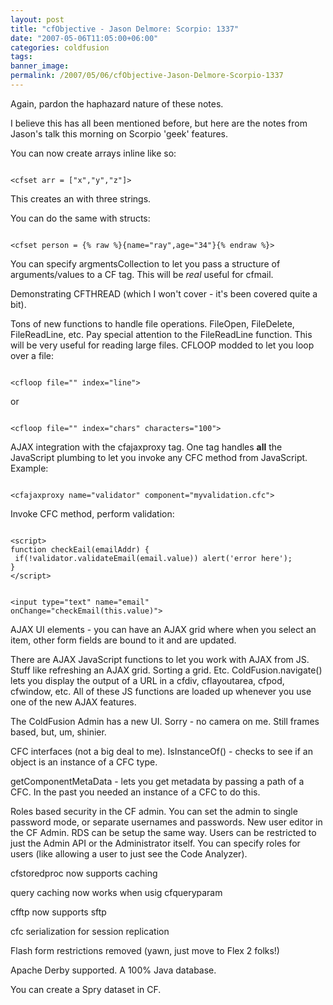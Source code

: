 ```yaml
---
layout: post
title: "cfObjective - Jason Delmore: Scorpio: 1337"
date: "2007-05-06T11:05:00+06:00"
categories: coldfusion 
tags: 
banner_image: 
permalink: /2007/05/06/cfObjective-Jason-Delmore-Scorpio-1337
---
```


Again, pardon the haphazard nature of these notes.


I believe this has all been mentioned before, but here are the notes from Jason's talk this morning on Scorpio 'geek' features.

You can now create arrays inline like so:

<code>
&lt;cfset arr = ["x","y","z"]&gt;
</code>

This creates an with three strings.

You can do the same with structs:

<code>
&lt;cfset person = {% raw %}{name="ray",age="34"}{% endraw %}&gt;
</code>

You can specify argmentsCollection to let you pass a structure of arguments/values to a CF tag. This will be <i>real</i> useful for cfmail.

Demonstrating CFTHREAD (which I won't cover - it's been covered quite a bit).

Tons of new functions to handle file operations. FileOpen, FileDelete, FileReadLine, etc. Pay special attention to the FileReadLine function. This will be very useful for reading large files. CFLOOP modded to let you loop over a file:

<code>
&lt;cfloop file="" index="line"&gt;
</code>

or

<code>
&lt;cfloop file="" index="chars" characters="100"&gt;
</code>

AJAX integration with the cfajaxproxy tag. One tag handles <b>all</b> the JavaScript plumbing to let you invoke any CFC method from JavaScript. Example:

<code>
&lt;cfajaxproxy name="validator" component="myvalidation.cfc"&gt;
</code>

Invoke CFC method, perform validation:

<code>
&lt;script&gt;
function checkEail(emailAddr) {
 if(!validator.validateEmail(email.value)) alert('error here');
}
&lt;/script&gt;

&lt;input type="text" name="email" onChange="checkEmail(this.value)"&gt;
</code>

AJAX UI elements - you can have an AJAX grid where when you select an item, other form fields are bound to it and are updated.

There are AJAX JavaScript functions to let you work with AJAX from JS. Stuff like refreshing an AJAX grid. Sorting a grid. Etc. ColdFusion.navigate() lets you display the output of a URL in a cfdiv, cflayoutarea, cfpod, cfwindow, etc. All of these JS functions are loaded up whenever you use one of the new AJAX features. 

The ColdFusion Admin has a new UI. Sorry - no camera on me. Still frames based, but, um, shinier. 

CFC interfaces (not a big deal to me). IsInstanceOf() - checks to see if an object is an instance of a CFC type.

getComponentMetaData - lets you get metadata by passing a path of a CFC. In the past you needed an instance of a CFC to do this.

Roles based security in the CF admin. You can set the admin to single password mode, or separate usernames and passwords. New user editor in the CF Admin. RDS can be setup the same way. Users can be restricted to just the Admin API or the Administrator itself. You can specify roles for users (like allowing a user to just see the Code Analyzer). 

cfstoredproc now supports caching

query caching now works when usig cfqueryparam

cfftp  now supports sftp

cfc serialization for session replication

Flash form restrictions removed (yawn, just move to Flex 2 folks!)

Apache Derby supported. A 100% Java database. 

You can create a Spry dataset in CF.
